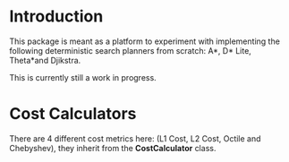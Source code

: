 # Introduction
This package is meant as a platform to experiment with implementing the following deterministic search planners from scratch: A*, D* Lite, Theta*and Djikstra. 

This is currently still a work in progress.

# Cost Calculators
There are 4 different cost metrics here: (L1 Cost, L2 Cost, Octile and Chebyshev), they inherit from the **CostCalculator** class.
